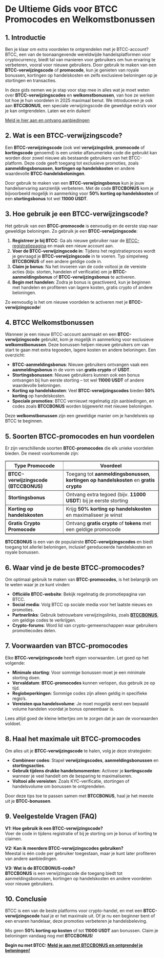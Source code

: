 <h1>De Ultieme Gids voor BTCC Promocodes en Welkomstbonussen</h1>
<h2>1. Introductie</h2>
<p>Ben je klaar om extra voordelen te ontgrendelen met je BTCC-account? BTCC, een van de toonaangevende wereldwijde handelsplatformen voor cryptocurrency, biedt tal van manieren voor gebruikers om hun ervaring te verbeteren, vooral voor nieuwe gebruikers. Door gebruik te maken van een <strong>BTCC-verwijzingscode</strong> of <strong>promocode</strong>, kun je genieten van royale bonussen, kortingen op handelskosten en zelfs exclusieve beloningen op je stortingen en transacties.</p>
<p>In deze gids nemen we je stap voor stap mee in alles wat je moet weten over <strong>BTCC-verwijzingscodes</strong> en <strong>welkomstbonussen</strong>, van hoe ze werken tot hoe je hun voordelen in 2025 maximaal benut. We introduceren je ook aan <strong>BTCCBONUS</strong>, een speciale verwijzingscode die geweldige extra’s voor je kan ontgrendelen. Laten we erin duiken!</p>
<p><a href="https://partner.btcc.com/us/c/BTCCBONUS/9303" target="_blank">Meld je hier aan en ontvang aanbiedingen</a></p>
<img src="https://images.mirror-media.xyz/publication-images/pFAHTV5xiT_ZR81Wj_ds0.png?height=500&amp;width=1000" decoding="async" data-nimg="fill" class="css-xah9so" style="position: absolute; inset: 0px; box-sizing: border-box; padding: 0px; border: none; margin: auto; display: block; width: 0px; height: 0px; min-width: 100%; max-width: 100%; min-height: 100%; max-height: 100%;">


<h2>2. Wat is een BTCC-verwijzingscode?</h2>
<p>Een <strong>BTCC-verwijzingscode</strong> (ook wel <strong>verwijzingslink</strong>, <strong>promocode</strong> of <strong>kortingscode</strong> genoemd) is een unieke alfanumerieke code die gebruikt kan worden door zowel nieuwe als bestaande gebruikers van het BTCC-platform. Deze code geeft toegang tot exclusieve promoties, zoals <strong>aanmeldingsbonussen</strong>, <strong>kortingen op handelskosten</strong> en andere waardevolle <strong>BTCC-handelsbeloningen</strong>.</p>
<p>Door gebruik te maken van een <strong>BTCC-verwijzingsbonus</strong> kun je jouw handelservaring aanzienlijk verbeteren. Met de code <strong>BTCCBONUS</strong> kom je bijvoorbeeld mogelijk in aanmerking voor <strong>50% korting op handelskosten</strong> of een <strong>stortingsbonus</strong> tot wel <strong>11000 USDT</strong>.</p>

<h2>3. Hoe gebruik je een BTCC-verwijzingscode?</h2>
<p>Het gebruik van een <strong>BTCC-promocode</strong> is eenvoudig en de eerste stap naar geweldige beloningen. Zo gebruik je een <strong>BTCC-verwijzingscode</strong>:</p>
<ol>
<li><strong>Registreer je bij BTCC</strong>: Ga als nieuwe gebruiker naar de <a href="https://partner.btcc.com/us/c/BTCCBONUS/9303">BTCC-registratiepagina</a> en maak een nieuw account aan.</li>
<li><strong>Voer de BTCC-verwijzingscode in</strong>: Tijdens het registratieproces wordt je gevraagd je <strong>BTCC-verwijzingscode</strong> in te voeren. Typ simpelweg <strong>BTCCBONUS</strong> of een andere geldige code in.</li>
<li><strong>Claim je bonus</strong>: Na het invoeren van de code voltooi je de vereiste acties (bijv. storten, handelen of verificatie) om je <strong>BTCC-aanmeldingsbonus</strong> of <strong>BTCC-verwijzingsbonus</strong> te activeren.</li>
<li><strong>Begin met handelen</strong>: Zodra je bonus is geactiveerd, kun je beginnen met handelen en profiteren van lagere kosten, gratis crypto of andere beloningen.</li>
</ol>
<p>Zo eenvoudig is het om nieuwe voordelen te activeren met je <strong>BTCC-verwijzingscode</strong>!</p>

<h2>4. BTCC Welkomstbonussen</h2>
<p>Wanneer je een nieuw BTCC-account aanmaakt en een <strong>BTCC-verwijzingscode</strong> gebruikt, kom je mogelijk in aanmerking voor exclusieve <strong>welkomstbonussen</strong>. Deze bonussen helpen nieuwe gebruikers om van start te gaan met extra tegoeden, lagere kosten en andere beloningen. Een overzicht:</p>
<ul>
<li><strong>BTCC-aanmeldingsbonus</strong>: Nieuwe gebruikers ontvangen vaak een <strong>aanmeldingsbonus</strong> in de vorm van <strong>gratis crypto</strong> of <strong>USDT</strong>.</li>
<li><strong>Stortingsbonussen</strong>: Nieuwe gebruikers kunnen ook een bonus ontvangen bij hun eerste storting – tot wel <strong>11000 USDT</strong> of andere waardevolle beloningen.</li>
<li><strong>Korting op handelskosten</strong>: Veel <strong>BTCC-verwijzingscodes</strong> bieden <strong>50% korting</strong> op handelskosten.</li>
<li><strong>Speciale promoties</strong>: BTCC vernieuwt regelmatig zijn aanbiedingen, en codes zoals <strong>BTCCBONUS</strong> worden bijgewerkt met nieuwe beloningen.</li>
</ul>
<p>Deze <strong>welkomstbonussen</strong> zijn een geweldige manier om je handelsreis op BTCC te beginnen.</p>

<h2>5. Soorten BTCC-promocodes en hun voordelen</h2>
<p>Er zijn verschillende soorten <strong>BTCC-promocodes</strong> die elk unieke voordelen bieden. De meest voorkomende zijn:</p>
<table border="1">
<thead>
<tr>
<th>Type Promocode</th>
<th>Voordeel</th>
</tr>
</thead>
<tbody>
<tr>
<td><strong>BTCC-verwijzingscode (BTCCBONUS)</strong></td>
<td>Toegang tot <strong>aanmeldingsbonussen</strong>, <strong>kortingen op handelskosten</strong> en <strong>gratis crypto</strong></td>
</tr>
<tr>
<td><strong>Stortingsbonus</strong></td>
<td>Ontvang extra tegoed (bijv. <strong>11000 USDT</strong>) bij je eerste storting</td>
</tr>
<tr>
<td><strong>Korting op handelskosten</strong></td>
<td>Krijg <strong>50% korting op handelskosten</strong> en maximaliseer je winst</td>
</tr>
<tr>
<td><strong>Gratis Crypto Promocode</strong></td>
<td>Ontvang <strong>gratis crypto</strong> of <strong>tokens</strong> met een geldige promocode</td>
</tr>
</tbody>
</table>
<p><strong>BTCCBONUS</strong> is een van de populairste <strong>BTCC-verwijzingscodes</strong> en biedt toegang tot allerlei beloningen, inclusief gereduceerde handelskosten en royale bonussen.</p>

<h2>6. Waar vind je de beste BTCC-promocodes?</h2>
<p>Om optimaal gebruik te maken van <strong>BTCC-promocodes</strong>, is het belangrijk om te weten waar je ze kunt vinden:</p>
<ul>
<li><strong>Officiële BTCC-website</strong>: Bekijk regelmatig de promotiepagina van BTCC.</li>
<li><strong>Social media</strong>: Volg BTCC op sociale media voor het laatste nieuws en promoties.</li>
<li><strong>Partnerlinks</strong>: Gebruik betrouwbare verwijzingslinks, zoals <strong><a href="https://partner.btcc.com/us/c/BTCCBONUS/9303">BTCCBONUS</a></strong>, om geldige codes te verkrijgen.</li>
<li><strong>Crypto-forums</strong>: Word lid van crypto-gemeenschappen waar gebruikers promotiecodes delen.</li>
</ul>

<h2>7. Voorwaarden van BTCC-promocodes</h2>
<p>Elke <strong>BTCC-verwijzingscode</strong> heeft eigen voorwaarden. Let goed op het volgende:</p>
<ul>
<li><strong>Minimale storting</strong>: Voor sommige bonussen moet je een minimale storting doen.</li>
<li><strong>Vervaldatum</strong>: <strong>BTCC-promocodes</strong> kunnen verlopen, dus gebruik ze op tijd.</li>
<li><strong>Regiobeperkingen</strong>: Sommige codes zijn alleen geldig in specifieke regio’s.</li>
<li><strong>Vereisten qua handelsvolume</strong>: Je moet mogelijk eerst een bepaald volume handelen voordat je bonus opneembaar is.</li>
</ul>
<p>Lees altijd goed de kleine lettertjes om te zorgen dat je aan de voorwaarden voldoet.</p>

<h2>8. Haal het maximale uit BTCC-promocodes</h2>
<p>Om alles uit je <strong>BTCC-verwijzingscode</strong> te halen, volg je deze strategieën:</p>
<ul>
<li><strong>Combineer codes</strong>: Stapel <strong>verwijzingscodes</strong>, <strong>aanmeldingsbonussen</strong> en <strong>stortingsacties</strong>.</li>
<li><strong>Gebruik tijdens drukke handelsmomenten</strong>: Activeer je <strong>kortingscode</strong> wanneer je veel handelt om de besparing te maximaliseren.</li>
<li><strong>Voltooi alle vereisten</strong>: Zoals KYC-verificatie, stortingen of handelsvolume om bonussen te ontgrendelen.</li>
</ul>
<p>Door deze tips toe te passen samen met <strong>BTCCBONUS</strong>, haal je het meeste uit je <strong>BTCC-bonussen</strong>.</p>

<h2>9. Veelgestelde Vragen (FAQ)</h2>
<p><strong>V1: Hoe gebruik ik een BTCC-verwijzingscode?</strong><br>Voer de code in tijdens registratie of bij je storting om je bonus of korting te claimen.</p>
<p><strong>V2: Kan ik meerdere BTCC-verwijzingscodes gebruiken?</strong><br>Meestal is één code per gebruiker toegestaan, maar je kunt later profiteren van andere aanbiedingen.</p>
<p><strong>V3: Wat is de BTCCBONUS-code?</strong><br><strong>BTCCBONUS</strong> is een verwijzingscode die toegang biedt tot aanmeldingsbonussen, kortingen op handelskosten en andere voordelen voor nieuwe gebruikers.</p>

<h2>10. Conclusie</h2>
<p>BTCC is een van de beste platforms voor crypto-handel, en met een <strong>BTCC-verwijzingscode</strong> haal je er het maximale uit. Of je nu een beginner bent of een ervaren handelaar, deze promoties verbeteren je handelsbeleving.</p>
<p>Mis geen <strong>50% korting op kosten</strong> of tot <strong>11000 USDT</strong> aan bonussen. Claim je beloningen vandaag nog met <strong>BTCCBONUS</strong>!</p>
<p><strong>Begin nu met BTCC: <a href="https://partner.btcc.com/us/c/BTCCBONUS/9303">Meld je aan met BTCCBONUS en ontgrendel je beloningen!</a></strong></p>
